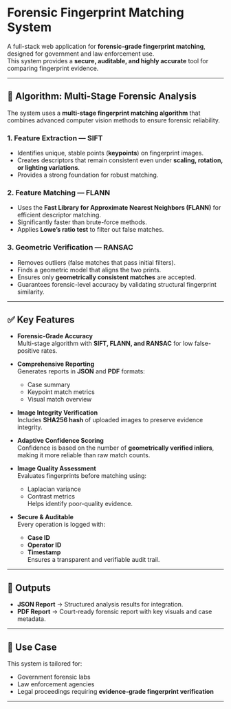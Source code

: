 # Forensic Fingerprint Matching System

A full-stack web application for **forensic-grade fingerprint matching**, designed for government and law enforcement use.  
This system provides a **secure, auditable, and highly accurate** tool for comparing fingerprint evidence.

---

## 🔬 Algorithm: Multi-Stage Forensic Analysis
The system uses a **multi-stage fingerprint matching algorithm** that combines advanced computer vision methods to ensure forensic reliability.

### 1. Feature Extraction — **SIFT**
- Identifies unique, stable points (**keypoints**) on fingerprint images.  
- Creates descriptors that remain consistent even under **scaling, rotation, or lighting variations**.  
- Provides a strong foundation for robust matching.

### 2. Feature Matching — **FLANN**
- Uses the **Fast Library for Approximate Nearest Neighbors (FLANN)** for efficient descriptor matching.  
- Significantly faster than brute-force methods.  
- Applies **Lowe’s ratio test** to filter out false matches.

### 3. Geometric Verification — **RANSAC**
- Removes outliers (false matches that pass initial filters).  
- Finds a geometric model that aligns the two prints.  
- Ensures only **geometrically consistent matches** are accepted.  
- Guarantees forensic-level accuracy by validating structural fingerprint similarity.

---

## ✅ Key Features
- **Forensic-Grade Accuracy**  
  Multi-stage algorithm with **SIFT, FLANN, and RANSAC** for low false-positive rates.

- **Comprehensive Reporting**  
  Generates reports in **JSON** and **PDF** formats:  
  - Case summary  
  - Keypoint match metrics  
  - Visual match overview  

- **Image Integrity Verification**  
  Includes **SHA256 hash** of uploaded images to preserve evidence integrity.

- **Adaptive Confidence Scoring**  
  Confidence is based on the number of **geometrically verified inliers**, making it more reliable than raw match counts.

- **Image Quality Assessment**  
  Evaluates fingerprints before matching using:  
  - Laplacian variance  
  - Contrast metrics  
  Helps identify poor-quality evidence.

- **Secure & Auditable**  
  Every operation is logged with:  
  - **Case ID**  
  - **Operator ID**  
  - **Timestamp**  
  Ensures a transparent and verifiable audit trail.

---

## 📂 Outputs
- **JSON Report** → Structured analysis results for integration.  
- **PDF Report** → Court-ready forensic report with key visuals and case metadata.  

---

## 🚀 Use Case
This system is tailored for:  
- Government forensic labs  
- Law enforcement agencies  
- Legal proceedings requiring **evidence-grade fingerprint verification**  

---
